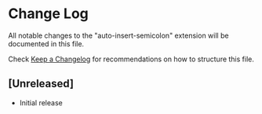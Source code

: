 # Change Log
All notable changes to the "auto-insert-semicolon" extension will be documented in this file.

Check [Keep a Changelog](http://keepachangelog.com/) for recommendations on how to structure this file.

## [Unreleased]
- Initial release